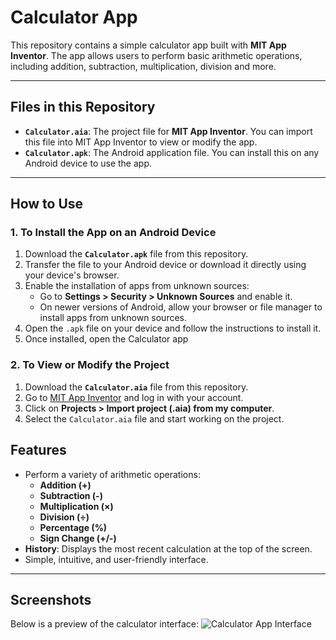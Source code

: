 # Calculator App

This repository contains a simple calculator app built with **MIT App Inventor**. The app allows users to perform basic arithmetic operations, including addition, subtraction, multiplication, division and more.

---

## Files in this Repository

- **`Calculator.aia`**: The project file for **MIT App Inventor**. You can import this file into MIT App Inventor to view or modify the app.
- **`Calculator.apk`**: The Android application file. You can install this on any Android device to use the app.

---

## How to Use

### 1. **To Install the App on an Android Device**
1. Download the **`Calculator.apk`** file from this repository.
2. Transfer the file to your Android device or download it directly using your device's browser.
3. Enable the installation of apps from unknown sources:
   - Go to **Settings > Security > Unknown Sources** and enable it.
   - On newer versions of Android, allow your browser or file manager to install apps from unknown sources.
4. Open the `.apk` file on your device and follow the instructions to install it.
5. Once installed, open the Calculator app

### 2. **To View or Modify the Project**
1. Download the **`Calculator.aia`** file from this repository.
2. Go to [MIT App Inventor](https://appinventor.mit.edu/) and log in with your account.
3. Click on **Projects > Import project (.aia) from my computer**.
4. Select the `Calculator.aia` file and start working on the project.

## Features

- Perform a variety of arithmetic operations:
  - **Addition (+)**
  - **Subtraction (-)**
  - **Multiplication (×)**
  - **Division (÷)**
  - **Percentage (%)**
  - **Sign Change (+/-)**
- **History**: Displays the most recent calculation at the top of the screen.
- Simple, intuitive, and user-friendly interface.

- ---

## Screenshots

Below is a preview of the calculator interface:
![Calculator App Interface](https://github.com/user-attachments/assets/b8debf00-8266-4e38-b456-91e31b0fa82c)

